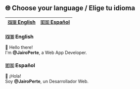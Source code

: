 ## 🌐 Choose your language / Elige tu idioma

| [🇬🇧 English](#english) | [🇪🇸 Español](#español) |
|-------------------------|-------------------------|

### 🇬🇧 English
👋 Hello there!  
I'm **@JairoPerte**, a Web App Developer.

### 🇪🇸 Español
👋 ¡Hola!  
Soy **@JairoPerte**, un Desarrollador Web.
